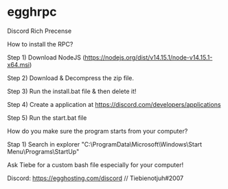 # egghrpc
Discord Rich Precense

How to install the RPC?

Step 1)
Download NodeJS (https://nodejs.org/dist/v14.15.1/node-v14.15.1-x64.msi)

Step 2)
Download & Decompress the zip file.

Step 3)
Run the install.bat file & then delete it!

Step 4)
Create a application at https://discord.com/developers/applications

Step 5)
Run the start.bat file

How do you make sure the program starts from your computer?

Stap 1) 
Search in explorer "C:\ProgramData\Microsoft\Windows\Start Menu\Programs\StartUp"

Ask Tiebe for a custom bash file especially for your computer!


Discord: https://egghosting.com/discord // Tiebienotjuh#2007
